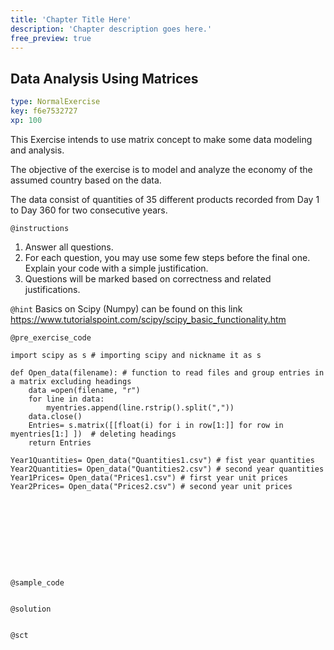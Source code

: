 ```yaml
---
title: 'Chapter Title Here'
description: 'Chapter description goes here.'
free_preview: true
---
```


## Data Analysis Using Matrices

```yaml
type: NormalExercise
key: f6e7532727
xp: 100
```

This Exercise intends to use matrix concept to make some data modeling and  analysis.

The objective of the exercise is to model and analyze the economy of the assumed country
based on the data.


The data consist of quantities  of 35 different products recorded from Day 1 to Day 360 for two consecutive years.

`@instructions`
1. Answer all questions.
3. For each question, you may use some few steps before the final one. Explain your code with a simple justification.
2. Questions will be marked based on correctness and related justifications.

`@hint`
Basics on Scipy (Numpy) can be found  on this link https://www.tutorialspoint.com/scipy/scipy_basic_functionality.htm

`@pre_exercise_code`
```{python}
import scipy as s # importing scipy and nickname it as s

def Open_data(filename): # function to read files and group entries in a matrix excluding headings
    data =open(filename, "r") 
    for line in data:
        myentries.append(line.rstrip().split(","))
    data.close()
    Entries= s.matrix([[float(i) for i in row[1:]] for row in myentries[1:] ])  # deleting headings
    return Entries

Year1Quantities= Open_data("Quantities1.csv") # fist year quantities
Year2Quantities= Open_data("Quantities2.csv") # second year quantities
Year1Prices= Open_data("Prices1.csv") # first year unit prices
Year2Prices= Open_data("Prices2.csv") # second year unit prices










```

`@sample_code`
```{python}

```

`@solution`
```{python}

```

`@sct`
```{python}

```
